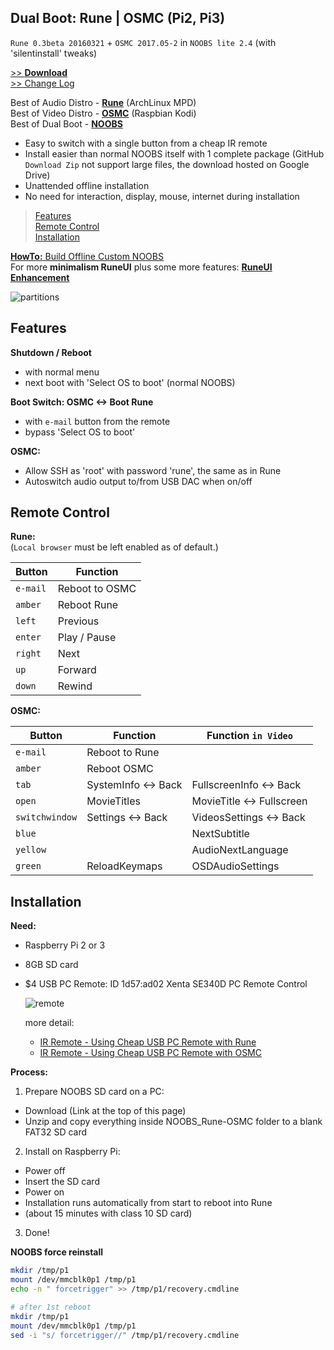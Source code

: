Dual Boot: Rune | OSMC (Pi2, Pi3)
---

`Rune 0.3beta 20160321` + `OSMC 2017.05-2` in `NOOBS lite 2.4` (with 'silentinstall' tweaks)  

[>> **Download**](https://drive.google.com/open?id=0B9KEjMAuGbejUnZaa2lOakFYYnM)  
[>> Change Log](https://github.com/rern/RPi2-3.Dual.Boot-Rune.OSMC/blob/master/Changelog.md)

Best of Audio Distro - [**Rune**](http://www.runeaudio.com/) (ArchLinux MPD)  
Best of Video Distro - [**OSMC**](https://osmc.tv/) (Raspbian Kodi)  
Best of Dual Boot - [**NOOBS**](https://www.raspberrypi.org/downloads/noobs/)

- Easy to switch with a single button from a cheap IR remote
- Install easier than normal NOOBS itself with 1 complete package (GitHub `Download Zip` not support large files, the download hosted on  Google Drive)
- Unattended offline installation
- No need for interaction, display, mouse, internet during installation  

>[Features](#features)  
>[Remote Control](#remote-control)  
>[Installation](#installation)  

[**HowTo:** Build Offline Custom NOOBS](https://github.com/rern/RPi2-3.Dual.Boot-Rune.OSMC/blob/master/HowToBuild.md)  
For more **minimalism RuneUI** plus some more features: [**RuneUI Enhancement**](https://github.com/rern/RuneUI_enhancement) 

![partitions](https://github.com/rern/Assets/blob/master/RPi2-3.Dual.Boot-Rune.OSMC/NOOBS_partitions.PNG)  

Features
---

**Shutdown / Reboot**
- with normal menu
- next boot with 'Select OS to boot' (normal NOOBS)
		
**Boot Switch: OSMC <-> Boot Rune**
- with `e-mail` button from the remote
- bypass 'Select OS to boot'

**OSMC:**
- Allow SSH as 'root' with password 'rune', the same as in Rune
- Autoswitch audio output to/from USB DAC when on/off

Remote Control
---

**Rune:**  
(`Local browser` must be left enabled as of default.)  

|	Button		|	Function
|	------------|	--------------
|	`e-mail`	|	Reboot to OSMC
|	`amber`	    |	Reboot Rune
|	`left`		|	Previous
|	`enter`		|	Play / Pause
|	`right`		|	Next
|	`up`		|	Forward
|	`down`		|	Rewind
		
**OSMC:**

|	Button		    |	Function		    |	Function `in Video`
|	----------------|	--------------------|	---------------------------
|	`e-mail`	    |	Reboot to Rune		|
|	`amber`	        |	Reboot OSMC		    |
|	`tab`		    |	SystemInfo <-> Back	|	FullscreenInfo <-> Back
|	`open`		    |	MovieTitles		    |	MovieTitle <-> Fullscreen
|	`switchwindow`	|	Settings <-> Back	|	VideosSettings <-> Back
|	`blue`		    |				        |	NextSubtitle
|	`yellow`	    |				        |	AudioNextLanguage
|	`green`		    |	ReloadKeymaps		|	OSDAudioSettings


Installation
---

**Need:**

- Raspberry Pi 2 or 3
- 8GB SD card
- $4 USB PC Remote: ID 1d57:ad02 Xenta SE340D PC Remote Control
		
    ![remote](https://github.com/rern/Assets/blob/master/RPi2-3.Dual.Boot-Rune.OSMC/irremote.jpg)
    
    more detail:
    * [IR Remote - Using Cheap USB PC Remote with Rune](http://www.runeaudio.com/forum/ir-remote-using-cheap-usb-pc-remote-with-rune-t3901.html)
    * [IR Remote - Using Cheap USB PC Remote with OSMC](https://discourse.osmc.tv/t/ir-remote-using-cheap-usb-pc-remote-with-osmc/18695)

**Process:**

1. Prepare NOOBS SD card on a PC:
 * Download (Link at the top of this page)
 * Unzip and copy everything inside NOOBS_Rune-OSMC folder to a blank FAT32 SD card

2. Install on Raspberry Pi:
 * Power off
 * Insert the SD card
 * Power on
 * Installation runs automatically from start to reboot into Rune
 * (about 15 minutes with class 10 SD card)

3. Done!

**NOOBS force reinstall**
```sh
mkdir /tmp/p1
mount /dev/mmcblk0p1 /tmp/p1
echo -n " forcetrigger" >> /tmp/p1/recovery.cmdline

# after 1st reboot
mkdir /tmp/p1
mount /dev/mmcblk0p1 /tmp/p1
sed -i "s/ forcetrigger//" /tmp/p1/recovery.cmdline
```

